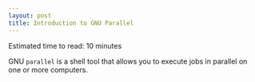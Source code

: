 ```yaml
---
layout: post
title: Introduction to GNU Parallel
---
```


Estimated time to read: 10 minutes

GNU `parallel` is a shell tool that allows you to execute jobs in parallel on one
or more computers. 
